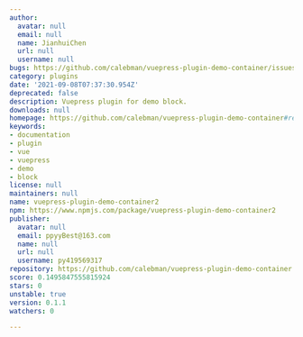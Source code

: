 ```yaml
---
author:
  avatar: null
  email: null
  name: JianhuiChen
  url: null
  username: null
bugs: https://github.com/calebman/vuepress-plugin-demo-container/issues
category: plugins
date: '2021-09-08T07:37:30.954Z'
deprecated: false
description: Vuepress plugin for demo block.
downloads: null
homepage: https://github.com/calebman/vuepress-plugin-demo-container#readme
keywords:
- documentation
- plugin
- vue
- vuepress
- demo
- block
license: null
maintainers: null
name: vuepress-plugin-demo-container2
npm: https://www.npmjs.com/package/vuepress-plugin-demo-container2
publisher:
  avatar: null
  email: ppyyBest@163.com
  name: null
  url: null
  username: py419569317
repository: https://github.com/calebman/vuepress-plugin-demo-container
score: 0.1495847555815924
stars: 0
unstable: true
version: 0.1.1
watchers: 0

---
```


